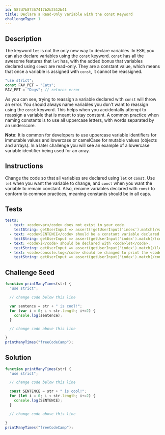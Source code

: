 ```yaml
---
id: 587d7b87367417b2b2512b41
title: Declare a Read-Only Variable with the const Keyword
challengeType: 1
---
```


## Description
<section id='description'>
The keyword <code>let</code> is not the only new way to declare variables. In ES6, you can also declare variables using the <code>const</code> keyword.
<code>const</code> has all the awesome features that <code>let</code> has, with the added bonus that variables declared using <code>const</code> are read-only. They are a constant value, which means that once a variable is assigned with <code>const</code>, it cannot be reassigned.

```js
"use strict";
const FAV_PET = "Cats";
FAV_PET = "Dogs"; // returns error
```

As you can see, trying to reassign a variable declared with <code>const</code> will throw an error. You should always name variables you don't want to reassign using the <code>const</code> keyword. This helps when you accidentally attempt to reassign a variable that is meant to stay constant. A common practice when naming constants is to use all uppercase letters, with words separated by an underscore.
  
  <strong>Note:</strong> It is common for developers to use uppercase variable identifiers for immutable values and lowercase or camelCase for mutable values (objects and arrays). In a later challenge you will see an example of a lowercase variable identifier being used for an array.
</section>

## Instructions
<section id='instructions'>
Change the code so that all variables are declared using <code>let</code> or <code>const</code>. Use <code>let</code> when you want the variable to change, and <code>const</code> when you want the variable to remain constant. Also, rename variables declared with <code>const</code> to conform to common practices, meaning constants should be in all caps.
</section>

## Tests
<section id='tests'>

```yml
tests:
  - text: <code>var</code> does not exist in your code.
    testString: getUserInput => assert(!getUserInput('index').match(/var/g));
  - text: <code>SENTENCE</code> should be a constant variable declared with <code>const</code>.
    testString: getUserInput => assert(getUserInput('index').match(/(const SENTENCE)/g));
  - text: <code>i</code> should be declared with <code>let</code>.
    testString: getUserInput => assert(getUserInput('index').match(/(let i)/g));
  - text: <code>console.log</code> should be changed to print the <code>SENTENCE</code> variable.
    testString: getUserInput => assert(getUserInput('index').match(/console\.log\(\s*SENTENCE\s*\)\s*;?/g));

```

</section>

## Challenge Seed
<section id='challengeSeed'>

<div id='js-seed'>

```js
function printManyTimes(str) {
  "use strict";

  // change code below this line

  var sentence = str + " is cool!";
  for (var i = 0; i < str.length; i+=2) {
    console.log(sentence);
  }

  // change code above this line

}
printManyTimes("freeCodeCamp");
```

</div>



</section>

## Solution
<section id='solution'>

```js
function printManyTimes(str) {
  "use strict";

  // change code below this line

  const SENTENCE = str + " is cool!";
  for (let i = 0; i < str.length; i+=2) {
    console.log(SENTENCE);
  }

  // change code above this line

}
printManyTimes("freeCodeCamp");
```
</section>
